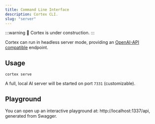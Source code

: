 ```yaml
---
title: Command Line Interface
description: Cortex CLI.
slug: "server"
---
```


:::warning
🚧 Cortex is under construction.
:::

Cortex can run in headless server mode, providing an [OpenAI-API compatible](https://platform.openai.com/docs/api-reference/introduction) endpoint.

## Usage

```
cortex serve
```

A full, local AI server will be started on port `7331` (customizable).

## Playground

You can open up an interactive playground at: http://localhost:1337/api, generated from Swagger.
